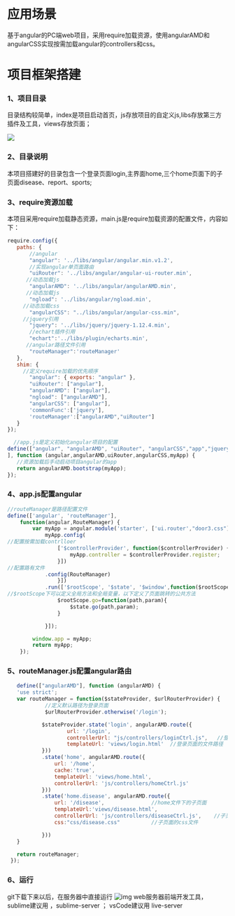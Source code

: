  
 # 应用场景
 基于angular的PC端web项目，采用require加载资源，使用angularAMD和angularCSS实现按需加载angular的controllers和css。
 
 # 项目框架搭建
 ### 1、项目目录
 目录结构较简单，index是项目启动首页，js存放项目的自定义js,libs存放第三方插件及工具，views存放页面；
 
 ![](https://github.com/xingxiaoyiyio/angular-require-case/raw/master/img/1.png) 
 
 ### 2、目录说明
 本项目搭建好的目录包含一个登录页面login,主界面home,三个home页面下的子页面disease、report、sports;
 
 ### 3、require资源加载
 本项目采用require加载静态资源，main.js是require加载资源的配置文件，内容如下：
 
 ```javascript
 require.config({
    paths: {
        //angular
        "angular": '../libs/angular/angular.min.v1.2',      
        //实现angular单页面路由
        "uiRouter": '../libs/angular/angular-ui-router.min',
       //动态加载js
        "angularAMD": '../libs/angular/angularAMD.min',
       //动态加载js
        "ngload": '../libs/angular/ngload.min',      
      //动态加载css
        "angularCSS": "../libs/angular/angular-css.min",
      //jquery引用
        "jquery": '../libs/jquery/jquery-1.12.4.min',
        //echart插件引用
        "echart":'../libs/plugin/echarts.min',
       //angular路径文件引用
        "routeManager":'routeManager'
    },
    shim: {
      //定义require加载的优先顺序
        "angular": { exports: "angular" },
        "uiRouter": ["angular"],
        "angularAMD": ["angular"],
        "ngload": ["angularAMD"],
        "angularCSS": ["angular"],
        'commonFunc':['jquery'],
        'routeManager':["angularAMD","uiRouter"]
    }
});

   //app.js是定义初始化angular项目的配置
define(["angular", "angularAMD", "uiRouter", "angularCSS","app","jquery"
 ], function (angular,angularAMD,uiRouter,angularCSS,myApp) {
    //资源加载后手动启动项目angular的app
    return angularAMD.bootstrap(myApp);
});

```
### 4、app.js配置angular

```javascript
//routeManager是路径配置文件
define(['angular', 'routeManager'],
    function(angular,RouteManager) {
        var myApp = angular.module('starter', ['ui.router',"door3.css"]);
            myApp.config(
//配置按需加载contrlloer
                ['$controllerProvider', function($controllerProvider) {
                    myApp.controller = $controllerProvider.register;
                }])
//配置路有文件
            .config(RouteManager)
                }])
            .run(['$rootScope', '$state', '$window',function($rootScope, $state, $window) {
//$rootScope下可以定义全局方法和全局变量，以下定义了页面跳转的公共方法
                $rootScope.go=function(path,param){
                    $state.go(path,param);
                }

            }]);

        window.app = myApp;
        return myApp;
    });
 ```
    
 ### 5、routeManager.js配置angular路由
    
 ```javascript
    define(["angularAMD"], function (angularAMD) {
    'use strict';
    var routeManager = function($stateProvider, $urlRouterProvider) {
             //定义默认路径为登录页面
             $urlRouterProvider.otherwise('/login');

            $stateProvider.state('login', angularAMD.route({
                    url: '/login',
                    controllerUrl: "js/controllers/loginCtrl.js",   //登录页面的controller文件
                    templateUrl: 'views/login.html'  //登录页面的文件路径
            }))
            .state('home', angularAMD.route({
                url: '/home',
                cache:'true',
                templateUrl: 'views/home.html',
                controllerUrl: 'js/controllers/homeCtrl.js'
            }))
            .state('home.disease', angularAMD.route({    
                url: '/disease',               //home文件下的子页面
                templateUrl:'views/disease.html',   
                controllerUrl: 'js/controllers/diseaseCtrl.js',    //子页面的controller
                css:"css/disease.css"          //子页面的css文件

            }))
    }

    return routeManager;
  });
 ```
 
  ### 6、运行
  git下载下来以后，在服务器中直接运行
  ![img](https://github.com/xingxiaoyiyio/angular-require-case/blob/master/img/view.png)
  web服务器前端开发工具，
  sublime建议用 ，sublime-server ；
  vsCode建议用 live-server
  

 
